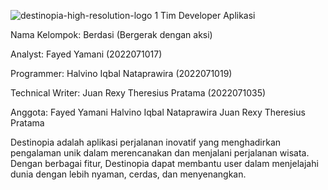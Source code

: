 ![destinopia-high-resolution-logo 1](https://github.com/Vynn0/Destinopia/assets/121730359/76cec072-ccd1-4880-87a2-33309e078ba1)
Tim Developer Aplikasi

Nama Kelompok: Berdasi (Bergerak dengan aksi)

Analyst: Fayed Yamani (2022071017)

Programmer: Halvino Iqbal Nataprawira (2022071019)

Technical Writer: Juan Rexy Theresius Pratama (2022071035)

Anggota:
Fayed Yamani
Halvino Iqbal Nataprawira
Juan Rexy Theresius Pratama

Destinopia adalah aplikasi perjalanan inovatif yang menghadirkan pengalaman unik dalam merencanakan dan menjalani perjalanan wisata. Dengan berbagai fitur, Destinopia dapat membantu user dalam menjelajahi dunia dengan lebih nyaman, cerdas, dan menyenangkan.
